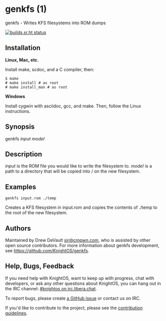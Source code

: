 # genkfs (1)

genkfs - Writes KFS filesystems into ROM dumps

[![builds.sr.ht status](https://builds.sr.ht/~maxleiter/genkfs.svg)](https://builds.sr.ht/~maxleiter/genkfs?)

## Installation

**Linux, Mac, etc.**

Install make, scdoc, and a C compiler, then:

	$ make
	# make install # as root
	# make install_man # as root

**Windows**

Install cygwin with asciidoc, gcc, and make. Then, follow the Linux
instructions.

## Synopsis

genkfs *input* *model*

## Description

*input* is the ROM file you would like to write the filesystem to. *model* is a
path to a directory that will be copied into / on the new filesystem.

## Examples

`genkfs input.rom ./temp`

Creates a KFS filesystem in input.rom and copies the contents of ./temp to the
root of the new filesystem.

## Authors

Maintained by Drew DeVault <sir@cmpwn.com>, who is assisted by other open
source contributors. For more information about genkfs development, see
<https://github.com/KnightOS/genkfs>.

## Help, Bugs, Feedback

If you need help with KnightOS, want to keep up with progress, chat with
developers, or ask any other questions about KnightOS, you can hang out in the
IRC channel: [#knightos on irc.libera.chat](https://web.libera.chat).
 
To report bugs, please create [a GitHub issue](https://github.com/KnightOS/KnightOS/issues/new) or contact us on IRC.
 
If you'd like to contribute to the project, please see the [contribution guidelines](http://www.knightos.org/contributing).
